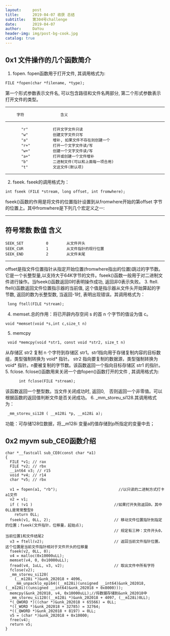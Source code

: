 ```yaml
---
layout:     post
title:      2019-04-07 收获 总结
subtitle:   第304号challenge
date:       2019-04-07
author:     DaYou
header-img: img/post-bg-cook.jpg
catalog: true
---
```



## 0x1 文件操作的几个函数简介
1. fopen. fopen函数用于打开文件, 其调用格式为:
```
FILE *fopen(char *filename, *type);
```
第一个形式参数表示文件名, 可以包含路径和文件名两部分, 第二个形式参数表示打开文件的类型。

------------------------------------------------
         字符                含义
------------------------------------------------
           "r"           打开文字文件只读
           "w"           创建文字文件只写
           "a"           增补, 如果文件不存在则创建一个
           "r+"          打开一个文字文件读/写
           "w+"          创建一个文字文件读/写
           "a+"          打开或创建一个文件增补
           "b"           二进制文件(可以和上面每一项合用)
           "t"           文这文件(默认项)
------------------------------------------------
2. fseek.  fseek的调用格式为：
```
int fseek (FILE *stream, long offset, int fromwhere); 
```
fseek()函数的作用是将文件的位置指针设置到从fromwhere开始的第offset 字节的位置上。其中fromwhere是下列几个宏定义之一:

------------------------------------------------
 符号常数        数值           含义
------------------------------------------------
    SEEK_SET          0        从文件开头
    SEEK_CUR          1        从文件指针的现行位置
    SEEK_END          2        从文件末尾 
------------------------------------------------

offset是指文件位置指针从指定开始位置(fromwhere指出的位置)跳过的字节数。它是一个长整型量,以支持大于64K字节的文件。fseek()函数一般用于对二进制文件进行操作。当fseek()函数返回0时表明操作成功, 返回非0表示失败。
3. ftell. ftell()函数返回文件位置指示器的当前值,  这个值是指示器从文件头开始算起的字节数, 返回的数为长整型数, 当返回-1时, 表明出现错误。其调用格式为：
```
 long ftell(FILE *stream);
```
4. memset.总的作用：将已开辟内存空间 s 的首 n 个字节的值设为值 c。
```
void *memset(void *s,int c,size_t n)
```
5. memcpy
```
 void *memcpy(void *str1, const void *str2, size_t n)
 ```
从存储区 str2 复制 n 个字符到存储区 str1。str1指向用于存储复制内容的目标数组，类型强制转换为 void* 指针。
str2 指向要复制的数据源，类型强制转换为 void* 指针。n要被复制的字节数。该函数返回一个指向目标存储区 str1 的指针。
5. fclose.  fclose()函数用来关闭一个由fopen()函数打开的文件 , 其调用格式为:
```
      int fclose(FILE *stream);
```
该函数返回一个整型数。当文件关闭成功时, 返回0,　否则返回一个非零值。可以根据函数的返回值判断文件是否关闭成功。
6. _mm_storeu_si128.其调用格式为：
```
 _mm_storeu_si128 ( __m128i *p, __m128i a);
 ```
功能：可存储128位数据，将__m128i 变量a的值存储到p所指定的变量中去；


## 0x2 myvm sub_CE0函数介绍
```
char *__fastcall sub_CE0(const char *a1)
{
  FILE *v1; // rax
  FILE *v2; // rbx
  __int64 v3; // r15
  void *v4; // r14
  char *v5; // rbx

  v1 = fopen(a1, "rb");                           //以只读的二进制方式打卡a1文件
  v2 = v1;
  if ( !v1 )                                    //如果打开失败返回0。其中0LL是常常整型0
    return 0LL;
  fseek(v1, 0LL, 2);                            // 移动文件位置指针到指定的位置；fseek(文件指针，位移量，起始点);
                                                // 规定有三种：文件开头0，当前位置1和文件结尾2
  v3 = ftell(v2);                               // 返回当前文件指针位置。这个位置是当前文件指针相对于文件开头的位移量
  fseek(v2, 0LL, 0);
  v4 = malloc(0x10000uLL);
  memset(v4, 0, 0x10000uLL);
  fread(v4, 1uLL, v3, v2);                      // 取出文件中所有字符
  fclose(v2);
  _mm_storeu_si128(
    (__m128i *)&unk_202018 + 4096,
    _mm_unpacklo_epi64((__m128i)(unsigned __int64)&unk_202018, (__m128i)((unsigned __int64)&unk_202018 + 0x8000)));
  memcpy(&unk_202018, v4, 0x10000uLL);//将数据存储到&unk_202018中
  _mm_storeu_si128((__m128i *)&unk_202018 + 4097, (__m128i)0LL);
  *(_QWORD *)((char *)&unk_202018 + 65566) = 0LL;
  *((_WORD *)&unk_202018 + 32785) = 32764;
  *((_QWORD *)&unk_202018 + 8197) = 0LL;
  v5 = (char *)&unk_202018 + 0x10000;
  free(v4);
  return v5;
}
```